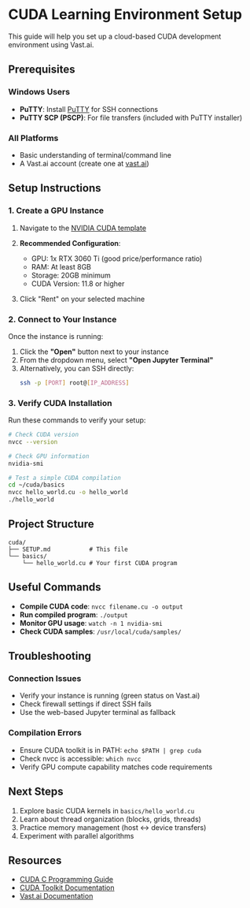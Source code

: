 # CUDA Learning Environment Setup

This guide will help you set up a cloud-based CUDA development environment using Vast.ai.

## Prerequisites

### Windows Users
- **PuTTY**: Install [PuTTY](https://www.putty.org/) for SSH connections
- **PuTTY SCP (PSCP)**: For file transfers (included with PuTTY installer)

### All Platforms
- Basic understanding of terminal/command line
- A Vast.ai account (create one at [vast.ai](https://vast.ai))

## Setup Instructions

### 1. Create a GPU Instance

1. Navigate to the [NVIDIA CUDA template](https://cloud.vast.ai/?ref_id=62897&creator_id=62897&name=NVIDIA%20CUDA)
2. **Recommended Configuration**:
   - GPU: 1x RTX 3060 Ti (good price/performance ratio)
   - RAM: At least 8GB
   - Storage: 20GB minimum
   - CUDA Version: 11.8 or higher

3. Click "Rent" on your selected machine

### 2. Connect to Your Instance

Once the instance is running:

1. Click the **"Open"** button next to your instance
2. From the dropdown menu, select **"Open Jupyter Terminal"**
3. Alternatively, you can SSH directly:
   ```bash
   ssh -p [PORT] root@[IP_ADDRESS]
   ```

### 3. Verify CUDA Installation

Run these commands to verify your setup:

```bash
# Check CUDA version
nvcc --version

# Check GPU information
nvidia-smi

# Test a simple CUDA compilation
cd ~/cuda/basics
nvcc hello_world.cu -o hello_world
./hello_world
```

## Project Structure

```
cuda/
├── SETUP.md           # This file
└── basics/
    └── hello_world.cu # Your first CUDA program
```

## Useful Commands

- **Compile CUDA code**: `nvcc filename.cu -o output`
- **Run compiled program**: `./output`
- **Monitor GPU usage**: `watch -n 1 nvidia-smi`
- **Check CUDA samples**: `/usr/local/cuda/samples/`

## Troubleshooting

### Connection Issues
- Verify your instance is running (green status on Vast.ai)
- Check firewall settings if direct SSH fails
- Use the web-based Jupyter terminal as fallback

### Compilation Errors
- Ensure CUDA toolkit is in PATH: `echo $PATH | grep cuda`
- Check nvcc is accessible: `which nvcc`
- Verify GPU compute capability matches code requirements

## Next Steps

1. Explore basic CUDA kernels in `basics/hello_world.cu`
2. Learn about thread organization (blocks, grids, threads)
3. Practice memory management (host ↔ device transfers)
4. Experiment with parallel algorithms

## Resources

- [CUDA C Programming Guide](https://docs.nvidia.com/cuda/cuda-c-programming-guide/)
- [CUDA Toolkit Documentation](https://docs.nvidia.com/cuda/)
- [Vast.ai Documentation](https://vast.ai/docs/)